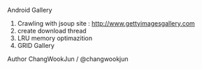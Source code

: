 Android Gallery

1. Crawling with jsoup  site :  http://www.gettyimagesgallery.com 
2. create download thread
3. LRU memory optimazition
4. GRID Gallery


Author
ChangWookJun / @changwookjun
